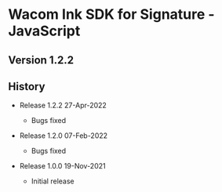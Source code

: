 # Wacom Ink SDK for Signature - JavaScript

## Version 1.2.2

## History 

 * Release 1.2.2 27-Apr-2022
    - Bugs fixed

 * Release 1.2.0 07-Feb-2022
    - Bugs fixed

 * Release 1.0.0  19-Nov-2021
    - Initial release